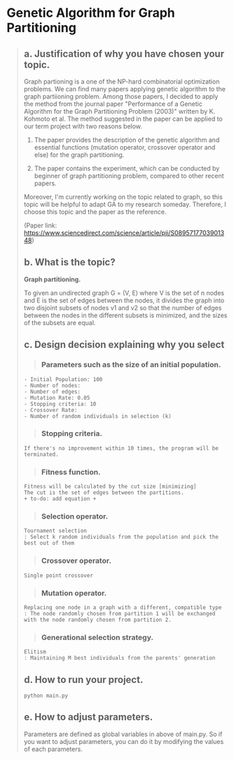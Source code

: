 # Genetic Algorithm for Graph Partitioning

> ## a. Justification of why you have chosen your topic.
> Graph partioning is a one of the NP-hard combinatorial optimization problems. We can find many papers applying genetic algorithm to the graph partiioning problem.
> Among those papers, I decided to apply the method from the journal paper "Performance of a Genetic Algorithm for the Graph Partitioning Problem (2003)" written by K. Kohmoto et al. The method suggested in the paper can be applied to our term project with two reasons below. 
> 
> 1. The paper provides the description of the genetic algorithm and essential functions (mutation operator, crossover operator and else) for the graph partitioning.
> 
> 2. The paper contains the experiment, which can be conducted by beginner of graph partitioning problem, compared to other recent papers.
> 
> Moreover, I'm currently working on the topic related to graph, so this topic will be helpful to adapt GA to my research someday. Therefore, I choose this topic and the paper as the reference.
> 
> (Paper link: https://www.sciencedirect.com/science/article/pii/S0895717703901348)
>
>
> ## b. What is the topic?
> **Graph partitioning.**
> 
> To given an undirected graph G = (V, E) where V is the set of n nodes and E is the set of edges between the nodes, it divides the graph into two disjoint subsets of nodes v1 and v2 so that the number of edges between the nodes in the different subsets is minimized, and the sizes of the subsets are equal.
> 
> ## c. Design decision explaining why you select
>> ### Parameters such as the size of an initial population.
> ```
> - Initial Population: 100
> - Number of nodes: 
> - Number of edges: 
> - Mutation Rate: 0.05
> - Stopping criteria: 10
> - Crossover Rate: 
> - Number of random individuals in selection (k)
> ```
>> ### Stopping criteria.
> ```
> If there's no improvement within 10 times, the program will be terminated.
> ```
>> ### Fitness function.
> ```
> Fitness will be calculated by the cut size [minimizing]
> The cut is the set of edges between the partitions.
> + to-do: add equation +
> ```
>> ### Selection operator.
> ```
> Tournament selection
> : Select k random individuals from the population and pick the best out of them
> ```
>> ### Crossover operator.
> ```
> Single point crossover
> ```
>> ### Mutation operator.
> ```
> Replacing one node in a graph with a different, compatible type
> : The node randomly chosen from partition 1 will be exchanged with the node randomly chosen from partition 2.
> ```
>> ### Generational selection strategy.
> ```
> Elitism
> : Maintaining M best individuals from the parents' generation
> ```
> ## d. How to run your project.
> ```
> python main.py
> ```
> ## e. How to adjust parameters.
> Parameters are defined as global variables in above of main.py.
> So if you want to adjust parameters, you can do it by modifying the values of each parameters.
> 
